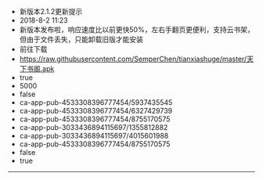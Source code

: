 - 新版本2.1.2更新提示
- 2018-8-2 11:23
- 新版本发布啦，响应速度比以前更快50%，左右手翻页更便利，支持云书架，但由于文件丢失，只能卸载旧版才能安装
- 前往下载
- https://raw.githubusercontent.com/SemperChen/tianxiashuge/master/天下书阁.apk
- true
- 5000
- false
- ca-app-pub-4533308396777454/5937435545
- ca-app-pub-4533308396777454/6327429739
- ca-app-pub-4533308396777454/8755170575
- ca-app-pub-3033436894115697/1355812882
- ca-app-pub-3033436894115697/4015601988
- ca-app-pub-4533308396777454/8755170575
- false
- true
---
